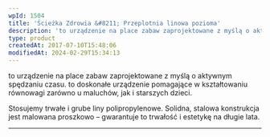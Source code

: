 ```yaml
---
wpId: 1504
title: 'Ścieżka Zdrowia &#8211; Przeplotnia linowa pozioma'
description: 'to urządzenie na place zabaw zaprojektowane z myślą o aktywnym spędzaniu czasu. to doskonałe urządzenie pomagające w kształtowaniu równowagi zarówno u maluchów, jak i starszych dzieci. Stosujemy trwałe i grube liny polipropylenowe. Solidna, stalowa konstrukcja jest malowana proszkowo – gwarantuje to trwałość i estetykę na długie lata.'
type: product
createdAt: 2017-07-10T15:48:06
modifiedAt: 2024-02-29T15:34:13
---
```



to urządzenie na place zabaw zaprojektowane z myślą o aktywnym spędzaniu czasu. to doskonałe urządzenie pomagające w kształtowaniu równowagi zarówno u maluchów, jak i starszych dzieci.

Stosujemy trwałe i grube liny polipropylenowe. Solidna, stalowa konstrukcja jest malowana proszkowo – gwarantuje to trwałość i estetykę na długie lata.

* * *